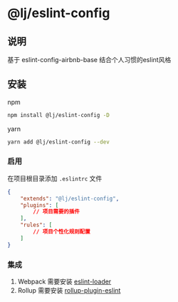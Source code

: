 # @lj/eslint-config
## 说明
基于 eslint-config-airbnb-base 结合个人习惯的eslint风格

## 安装
npm
``` bash
npm install @lj/eslint-config -D
```

yarn 
``` bash
yarn add @lj/eslint-config --dev
```

### 启用
在项目根目录添加 `.eslintrc` 文件
``` json
{
    "extends": "@lj/eslint-config",
    "plugins": [
        // 项目需要的插件
    ],
    "rules": [
        // 项目个性化规则配置
    ]
}
```

### 集成
1. Webpack 需要安装 [eslint-loader](https://www.npmjs.com/package/eslint-loader)
2. Rollup 需要安装 [rollup-plugin-eslint](https://www.npmjs.com/package/rollup-plugin-eslint)
